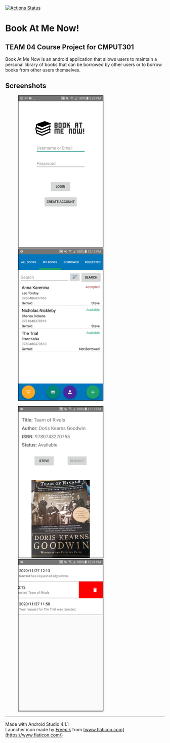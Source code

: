 [![Actions Status](https://github.com/CMPUT301F20T04/BookAtMeNow/workflows/Build/badge.svg)](https://github.com/CMPUT301F20T04/BookAtMeNow/actions)

# Book At Me Now!

## TEAM 04 Course Project for CMPUT301

Book At Me Now is an android application that allows users to maintain a personal library of books that can be borrowed by other users or to borrow books from other users themselves.


## Screenshots

<p float="left">
  <img src="https://github.com/jnirwin91/listycity-jnirwin/blob/master/doc/readme_images/login_screen.png" height="480" width="270" hspace="40"> 
  <img src="https://github.com/jnirwin91/listycity-jnirwin/blob/master/doc/readme_images/mybooks_screen.png" height="480" width="270" hspace="40">
</p>

<p float="left">
  <img src="https://github.com/jnirwin91/listycity-jnirwin/blob/master/doc/readme_images/abook_screen.png" height="480" width="270" hspace="40"> 
  <img src="https://github.com/jnirwin91/listycity-jnirwin/blob/master/doc/readme_images/notifications_screen.png" height="480" width="270" hspace="40">
</p>





***
Made with Android Studio 4.1.1  
Launcher icon made by [Freepik](https://www.flaticon.com/authors/freepik) from [www.flaticon.com](https://www.flaticon.com/)
